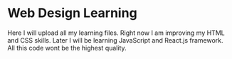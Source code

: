 # Web Design Learning 
Here I will upload all my learning files. Right now I am improving my HTML and CSS skills. Later I will be learning JavaScript and React.js framework.
All this code wont be the highest quality.
